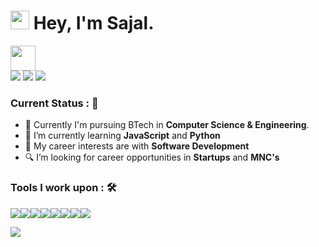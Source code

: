 <h1><img src="https://emojis.slackmojis.com/emojis/images/1531849430/4246/blob-sunglasses.gif?1531849430" width="30"/> <span> Hey, I'm Sajal. </span> </h1>


<img src="https://readme-typing-svg.herokuapp.com?vCenter=true&width=500&lines=Student+Developer+and+Engineer;" height="40"/>

<div>
<a href="mailto: muhammedsajal7994@gmail.com">
<img src="https://img.shields.io/badge/-hi%40muhammedsajal7994@gmail.com-7B83EB?&style=for-the-badge&logo=Gmail&logoColor=white" ></a>  <a  href="https://www.instagram.com/muhd_sajal/">   <img src="https://img.shields.io/badge/@muhd_sajal_-%23E4405F.svg?&style=for-the-badge&logo=instagram&logoColor=white"></a>  <a href="https://www.linkedin.com/in/muhammed-sajal-24b13b1bb/"><img src="https://img.shields.io/badge/Sajal-%230077B5.svg?&style=for-the-badge&logo=linkedin&logoColor=white" ></a> 
</div>

### Current Status : 📡

- 💼 Currently I'm pursuing BTech in <strong>Computer Science & Engineering</strong>.
- 🌱 I’m currently learning <strong>JavaScript</strong> and <strong>Python</strong>
- 🤔 My career interests are with <strong>Software Development</strong>
- 🔍 I’m looking for career opportunities in <strong>Startups</strong> and <strong>MNC's</strong>

### Tools I work upon : 🛠
<img src="https://img.shields.io/badge/Java%20-%23E00033.svg?&style=for-the-badge&logo=Java&logoColor=white"><img src="https://img.shields.io/badge/Python%20-%2314354C.svg?&style=for-the-badge&logo=Python&logoColor=white"><img src="https://img.shields.io/badge/HTML%20-%2300599C.svg?&style=for-the-badge&logo=HTML&logoColor=white"><img src="https://img.shields.io/badge/javascript%20-%23323330.svg?&style=for-the-badge&logo=javascript&logoColor=%23F7DF1E"><img src="https://img.shields.io/badge/C%20-%23777BB4.svg?&style=for-the-badge&logo=C&logoColor=white"><img src="https://img.shields.io/badge/Mysql%20-%2347A248svg?&style=for-the-badge&logo=Mysql&logoColor=white"><img src="https://img.shields.io/badge/git%20-%23F05032.svg?&style=for-the-badge&logo=git&logoColor=white"/><img src="http://img.shields.io/badge/-VS%20Code-000000?style=for-the-badge&logo=Visual-studio-code&logoColor=blue">




![](https://hit.yhype.me/github/profile?user_id=64391274)
